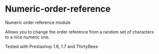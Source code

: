 # Numeric-order-reference
Numeric order reference module

Allows you to change the order reference from a random set of characters to a nice numeric one.

Tested with Prestashop 1.6, 1.7 and ThirtyBees
